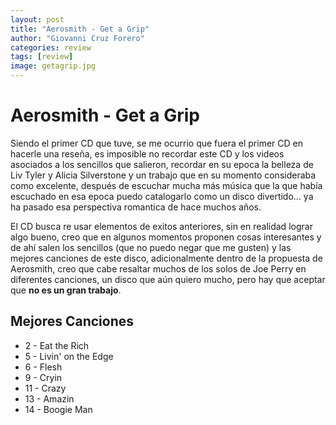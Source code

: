 ```yaml
---
layout: post
title: "Aerosmith - Get a Grip"
author: "Giovanni Cruz Forero"
categories: review
tags: [review]
image: getagrip.jpg
---
```


# Aerosmith - Get a Grip

Siendo el primer CD que tuve, se me ocurrio que fuera el primer CD en hacerle una reseña, es imposible no recordar este CD y los videos asociados a los sencillos que salieron, recordar en su epoca la belleza de Liv Tyler y Alicia Silverstone y un trabajo que en su momento consideraba como excelente, después de escuchar mucha más música que la que había escuchado en esa epoca puedo catalogarlo como un disco divertido... ya ha pasado esa perspectiva romantica de hace muchos años.

El CD busca re usar elementos de exitos anteriores, sin en realidad lograr algo bueno, creo que en algunos momentos proponen cosas interesantes y de ahí salen los sencillos (que no puedo negar que me gusten) y las mejores canciones de este disco, adicionalmente dentro de la propuesta de Aerosmith, creo que cabe resaltar muchos de los solos de Joe Perry en diferentes canciones, un disco que aún quiero mucho, pero hay que aceptar que **no es un gran trabajo**.

## Mejores Canciones

* 2 - Eat the Rich
* 5 - Livin' on the Edge
* 6 - Flesh
* 9 - Cryin
* 11 - Crazy
* 13 - Amazin
* 14 - Boogie Man
